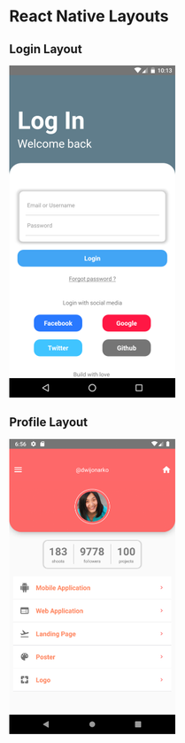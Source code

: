 # React Native Layouts

## Login Layout
<img src="./assets/img/login.png" width="300">

## Profile Layout
<img src="./assets/img/profile.png" width="300">